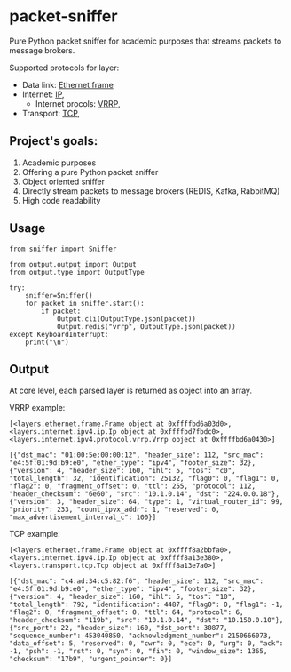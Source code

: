 # packet-sniffer

Pure Python packet sniffer for academic purposes that streams packets to message brokers.

Supported protocols for layer:
- Data link: [Ethernet frame](src/layers/ethernet.frame.py)
- Internet: [IP](src/layers/internet/ipv4/ip.py),
    - Internet procols: [VRRP](src/layers/internet/ipv4/protocol/vrrp.py),
- Transport: [TCP](src/layers/transport/tcp.py),

## Project's goals:
1) Academic purposes
2) Offering a pure Python packet sniffer
3) Object oriented sniffer
4) Directly stream packets to message brokers (REDIS, Kafka, RabbitMQ)
5) High code readability

## Usage

```
from sniffer import Sniffer

from output.output import Output
from output.type import OutputType

try:
    sniffer=Sniffer()
    for packet in sniffer.start():
        if packet:
            Output.cli(OutputType.json(packet))
            Output.redis("vrrp", OutputType.json(packet))
except KeyboardInterrupt:
    print("\n")
```

## Output
At core level, each parsed layer is returned as object into an array.

VRRP example:
```
[<layers.ethernet.frame.Frame object at 0xffffbd6a03d0>, <layers.internet.ipv4.ip.Ip object at 0xffffbd7fbdc0>, <layers.internet.ipv4.protocol.vrrp.Vrrp object at 0xffffbd6a0430>]

[{"dst_mac": "01:00:5e:00:00:12", "header_size": 112, "src_mac": "e4:5f:01:9d:b9:e0", "ether_type": "ipv4", "footer_size": 32}, {"version": 4, "header_size": 160, "ihl": 5, "tos": "c0", "total_length": 32, "identification": 25132, "flag0": 0, "flag1": 0, "flag2": 0, "fragment_offset": 0, "ttl": 255, "protocol": 112, "header_checksum": "6e60", "src": "10.1.0.14", "dst": "224.0.0.18"}, {"version": 3, "header_size": 64, "type": 1, "virtual_router_id": 99, "priority": 233, "count_ipvx_addr": 1, "reserved": 0, "max_advertisement_interval_c": 100}]
``` 

TCP example:
```
[<layers.ethernet.frame.Frame object at 0xffff8a2bbfa0>, <layers.internet.ipv4.ip.Ip object at 0xffff8a13e380>, <layers.transport.tcp.Tcp object at 0xffff8a13e7a0>]

[{"dst_mac": "c4:ad:34:c5:82:f6", "header_size": 112, "src_mac": "e4:5f:01:9d:b9:e0", "ether_type": "ipv4", "footer_size": 32}, {"version": 4, "header_size": 160, "ihl": 5, "tos": "10", "total_length": 792, "identification": 4487, "flag0": 0, "flag1": -1, "flag2": 0, "fragment_offset": 0, "ttl": 64, "protocol": 6, "header_checksum": "119b", "src": "10.1.0.14", "dst": "10.150.0.10"}, {"src_port": 22, "header_size": 160, "dst_port": 30877, "sequence_number": 453040850, "acknowledgment_number": 2150666073, "data_offset": 5, "reserved": 0, "cwr": 0, "ece": 0, "urg": 0, "ack": -1, "psh": -1, "rst": 0, "syn": 0, "fin": 0, "window_size": 1365, "checksum": "17b9", "urgent_pointer": 0}]
```
